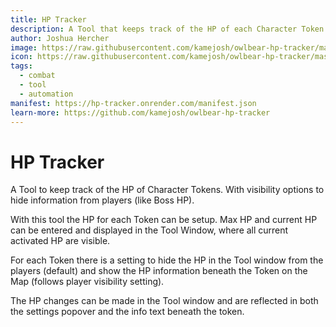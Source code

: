 ```yaml
---
title: HP Tracker
description: A Tool that keeps track of the HP of each Character Token where enabled
author: Joshua Hercher
image: https://raw.githubusercontent.com/kamejosh/owlbear-hp-tracker/master/docs/HP_Tracker.png
icon: https://raw.githubusercontent.com/kamejosh/owlbear-hp-tracker/master/public/icon.svg
tags:
  - combat
  - tool
  - automation
manifest: https://hp-tracker.onrender.com/manifest.json
learn-more: https://github.com/kamejosh/owlbear-hp-tracker
---
```


# HP Tracker

A Tool to keep track of the HP of Character Tokens. With visibility options to hide information from players (like Boss HP).

With this tool the HP for each Token can be setup. Max HP and current HP can be entered and displayed in the Tool Window, where all current activated HP are visible. 

For each Token there is a setting to hide the HP in the Tool window from the players (default) and show the HP information beneath the Token on the Map (follows player visibility setting).

The HP changes can be made in the Tool window and are reflected in both the settings popover and the info text beneath the token.